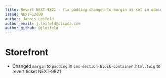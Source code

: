 ```yaml
---
title: Revert NEXT-9821 - fix padding changed to margin as set in admin
issue: NEXT-12088
author: Jannis Leifeld
author_email: j.leifeld@cicada.com 
author_github: @jleifeld
---
```

# Storefront
* Changed `margin` to `padding` in `cms-section-block-container.html.twig` to revert ticket NEXT-9821
